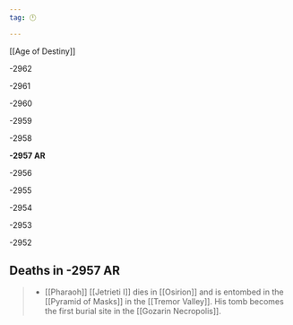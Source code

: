 ```yaml
---
tag: 🕛

---
```

[[Age of Destiny]]


-2962

-2961

-2960

-2959

-2958

**-2957 AR**

-2956

-2955

-2954

-2953

-2952



## Deaths in -2957 AR

>  - [[Pharaoh]] [[Jetrieti I]] dies in [[Osirion]] and is entombed in the [[Pyramid of Masks]] in the [[Tremor Valley]]. His tomb becomes the first burial site in the [[Gozarin Necropolis]].






